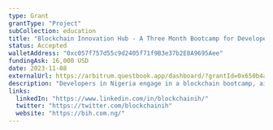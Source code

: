 ```yaml
---
type: Grant
grantType: "Project"
subCollection: education
title: "Blockchain Innovation Hub - A Three Month Bootcamp for Developers"
status: Accepted
walletAddress: "0xc057f757d55c9d2405f71f9B3e37b2E8A9695Aee"
fundingAsk: 16,000 USD
date: 2023-11-08
externalUrl: https://arbitrum.questbook.app/dashboard/?grantId=0x650b4a0dc2aec18f55adb72f13c5d95631db04be&isRenderingProposalBody=true&chainId=10&role=community&proposalId=0x53e
description: "Developers in Nigeria engage in a blockchain bootcamp, aiming for sustainable projects and partnerships."
links:
  linkedIn: "https://www.linkedin.com/in/blockchainih/"
  twitter: "https://twitter.com/blockchainih"
  website: "https://bih.com.ng/"
---
```


